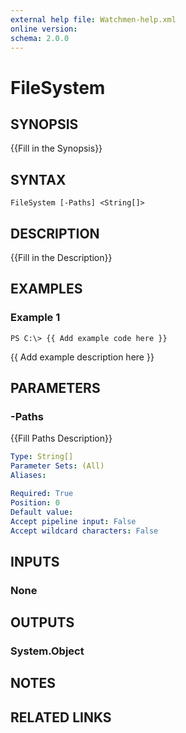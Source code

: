```yaml
---
external help file: Watchmen-help.xml
online version: 
schema: 2.0.0
---
```


# FileSystem
## SYNOPSIS
{{Fill in the Synopsis}}

## SYNTAX

```
FileSystem [-Paths] <String[]>
```

## DESCRIPTION
{{Fill in the Description}}

## EXAMPLES

### Example 1
```
PS C:\> {{ Add example code here }}
```

{{ Add example description here }}

## PARAMETERS

### -Paths
{{Fill Paths Description}}

```yaml
Type: String[]
Parameter Sets: (All)
Aliases: 

Required: True
Position: 0
Default value: 
Accept pipeline input: False
Accept wildcard characters: False
```

## INPUTS

### None


## OUTPUTS

### System.Object

## NOTES

## RELATED LINKS

